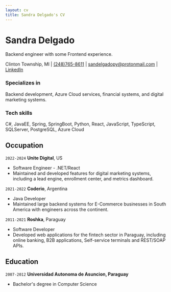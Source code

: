 ```yaml
---
layout: cv
title: Sandra Delgado's CV
---
```

# Sandra Delgado
Backend engineer with some Frontend experience.

<div id="webaddress">
Clinton Township, MI
| <a href="tel:+12487658611">(248)765-8611</a>
| <a href="sandelgadopy@protonmail.com">sandelgadopy@protonmail.com</a>
| <a href="www.linkedin.com/in/sandra-meza-delgado-381b5527">LinkedIn</a>
</div>


### Specializes in

Backend development, Azure Cloud services, financial systems, and digital marketing systems.


### Tech skills

C#, JavaEE, Spring, SpringBoot, Python, React, JavaScript, TypeScript, SQLServer, PostgreSQL, Azure Cloud


## Occupation

`2022-2024`
__Unite Digital__, US

- Software Engineer - .NET/React
- Maintained and developed features for digital marketing systems, including a lead engine, enrollment center, and metrics dashboard.

`2021-2022`
__Coderio__, Argentina

- Java Developer
- Maintained large backend systems for E-Commerce businesses in South America with engineers across the continent.

`2011-2021`
__Roshka__, Paraguay

- Software Developer
- Developed web applications for the fintech sector in Paraguay, including online banking, B2B applications, Self-service terminals and REST/SOAP APIs.


## Education

`2007-2012`
__Universidad Autonoma de Asuncion, Paraguay__

- Bachelor's degree in Computer Science

<!-- ### Footer

Last updated: May 2025 -->


